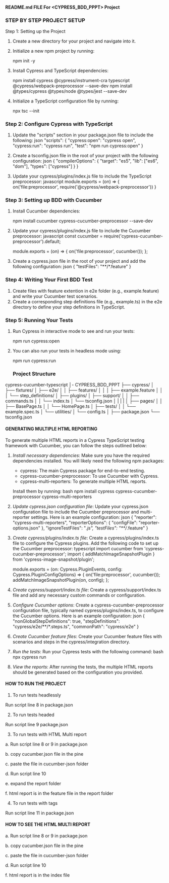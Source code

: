 #### README.md FILE For <CYPRESS_BDD_PPPT> Project #####

### STEP BY STEP PROJECT SETUP ###

Step 1: Setting up the Project
1. Create a new directory for your project and navigate into it.
2. Initialize a new npm project by running:
   
   npm init -y
   
3. Install Cypress and TypeScript dependencies:
   
   npm install cypress @cypress/instrument-cra typescript @cypress/webpack-preprocessor --save-dev
   npm install @types/cypress @types/node @types/jest --save-dev
   
4. Initialize a TypeScript configuration file by running:
   
   npx tsc --init
   
   
### Step 2: Configure Cypress with TypeScript
1. Update the "scripts" section in your package.json file to include the following:
   json
   "scripts": {
       "cypress:open": "cypress open",
       "cypress:run": "cypress run",
       "test": "npm run cypress:open"
   }
   
2. Create a tsconfig.json file in the root of your project with the following configuration:
   json
   {
       "compilerOptions": {
           "target": "es5",
           "lib": ["es6", "dom"],
           "types": ["cypress"]
       }
   }
   
3. Update your cypress/plugins/index.js file to include the TypeScript preprocessor:
   javascript
   module.exports = (on) => {
       on('file:preprocessor', require('@cypress/webpack-preprocessor'))
   }
   

### Step 3: Setting up BDD with Cucumber
1. Install Cucumber dependencies:
   
   npm install cucumber cypress-cucumber-preprocessor --save-dev
   
2. Update your cypress/plugins/index.js file to include the Cucumber preprocessor:
   javascript
   const cucumber = require('cypress-cucumber-preprocessor').default;

   module.exports = (on) => {
       on('file:preprocessor', cucumber());
   };
   
3. Create a cypress.json file in the root of your project and add the following configuration:
   json
   {
       "testFiles": "**/*.feature"
   }
   

### Step 4: Writing Your First BDD Test
1. Create files with feature extention in e2e folder  (e.g., example.feature) and write your Cucumber test scenarios.
2. Create a corresponding step definitions file (e.g., example.ts) in the e2e directory to define your step definitions in TypeScript.

### Step 5: Running Your Tests
1. Run Cypress in interactive mode to see and run your tests:
   
   npm run cypress:open
   
2. You can also run your tests in headless mode using:
   
   npm run cypress:run


   ### Project Structure

cypress-cucumber-typescript
│- CYPRESS_BDD_PPPT
├── cypress/
│   ├── fixtures/
│   ├── e2e/
│   │   ├── features/
│   │   │   ├── example.feature
│   │   │   └── step_definitions/
│   ├── plugins/
│   ├── support/
│   │   ├── commands.ts
│   │   └── index.ts
│   └── tsconfig.json
│   |
|   |
│   ├── pages/
│   │   ├── BasePage.ts
│   │   └── HomePage.ts
│   ├── tests/
│   │   └── example.spec.ts
│   └── utilities/
│       └── config.ts
│
├── package.json
└── tsconfig.json


#### GENERATING MULTIPLE HTML REPORTING #####

To generate multiple HTML reports in a Cypress TypeScript testing framework with Cucumber, you can follow the steps outlined below:

1. *Install necessary dependencies*: Make sure you have the required dependencies installed. You will likely need the following npm packages:
   - cypress: The main Cypress package for end-to-end testing.
   - cypress-cucumber-preprocessor: To use Cucumber with Cypress.
   - cypress-multi-reporters: To generate multiple HTML reports.

   Install them by running:
   bash
   npm install cypress cypress-cucumber-preprocessor cypress-multi-reporters
   

2. *Update cypress.json configuration file*: Update your cypress.json configuration file to include the Cucumber preprocessor and multi-reporter settings. Here is an example configuration:
   json
   {
     "reporter": "cypress-multi-reporters",
     "reporterOptions": {
       "configFile": "reporter-options.json"
     },
     "ignoreTestFiles": "*.js",
     "testFiles": "**/*.feature"
   }
   

3. *Create cypress/plugins/index.ts file*: Create a cypress/plugins/index.ts file to configure the Cypress plugins. Add the following code to set up the Cucumber preprocessor:
   typescript
   import cucumber from 'cypress-cucumber-preprocessor';
   import { addMatchImageSnapshotPlugin } from 'cypress-image-snapshot/plugin';

   module.exports = (on: Cypress.PluginEvents, config: Cypress.PluginConfigOptions) => {
     on('file:preprocessor', cucumber());
     addMatchImageSnapshotPlugin(on, config);
   };
   

4. *Create cypress/support/index.ts file*: Create a cypress/support/index.ts file and add any necessary custom commands or configuration.

5. *Configure Cucumber options*: Create a cypress-cucumber-preprocessor configuration file, typically named cypress/plugins/index.ts, to configure the Cucumber options. Here is an example configuration:
   json
   {
     "nonGlobalStepDefinitions": true,
     "stepDefinitions": "cypress/e2e/**/*.steps.ts",
     "commonPath": "cypress/e2e"
   }
   

6. *Create Cucumber feature files*: Create your Cucumber feature files with scenarios and steps in the cypress/integration directory.

7. *Run the tests*: Run your Cypress tests with the following command:
   bash
   npx cypress run
   

8. *View the reports*: After running the tests, the multiple HTML reports should be generated based on the configuration you provided.

#### HOW TO RUN THE PROJECT ###

1. To run tests headlessly
   
Run script line 8 in package.json

2. To run tests headed

Run script line 9 package.json

3. To run tests with HTML Multi report
   
 a. Run script line 8 or 9 in package.json
 
 b. copy cucumber.json file in the pine
 
 c. paste the file in cucumber-json folder
 
 d. Run script line 10
 
 e. expand the report folder
 
 f. html report is in the feature file in the report folder

4. To run tests with tags
   
Run script line 11 in package.json

#### HOW TO SEE THE HTML MULTI REPORT ####

a. Run script line 8 or 9 in package.json

 b. copy cucumber.json file in the pine
 
 c. paste the file in cucumber-json folder
 
 d. Run script line 10
 
 
 f. html report is in the index file
